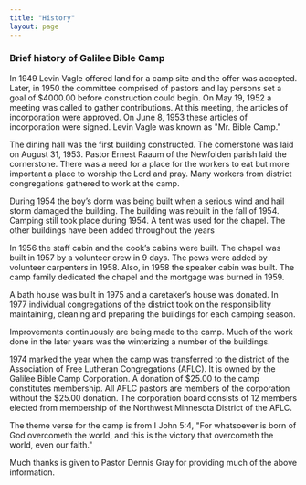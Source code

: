 ```yaml
---
title: "History"
layout: page
---
```


### Brief history of Galilee Bible Camp

In 1949 Levin Vagle offered land for a camp site and the offer was accepted. Later, in 1950 the committee comprised of pastors and lay persons set a goal of $4000.00 before construction could begin. On May 19, 1952 a meeting was called to gather contributions. At this meeting, the articles of incorporation were approved. On June 8, 1953 these articles of incorporation were signed. Levin Vagle was known as "Mr. Bible Camp."

The dining hall was the first building constructed. The cornerstone was laid on August 31, 1953. Pastor Ernest Raaum of the Newfolden parish laid the cornerstone. There was a need for a place for the workers to eat but more important a place to worship the Lord and pray. Many workers from district congregations gathered to work at the camp.

During 1954 the boy’s dorm was being built when a serious wind and hail storm damaged the building. The building was rebuilt in the fall of 1954. Camping still took place during 1954. A tent was used for the chapel. The other buildings have been added throughout the years

In 1956 the staff cabin and the cook’s cabins were built. The chapel was built in 1957 by a volunteer crew in 9 days. The pews were added by volunteer carpenters in 1958. Also, in 1958 the speaker cabin was built. The camp family dedicated the chapel and the mortgage was burned in 1959.

A bath house was built in 1975 and a caretaker’s house was donated. In 1977 individual congregations of the district took on the responsibility maintaining, cleaning and preparing the buildings for each camping season.

Improvements continuously are being made to the camp. Much of the work done in the later years was the winterizing a number of the buildings.

1974 marked the year when the camp was transferred to the district of the Association of Free Lutheran Congregations (AFLC). It is owned by the Galilee Bible Camp Corporation. A donation of $25.00 to the camp constitutes membership. All AFLC pastors are members of the corporation without the $25.00 donation. The corporation board consists of 12 members elected from membership of the Northwest Minnesota District of the AFLC.

The theme verse for the camp is from I John 5:4, "For whatsoever is born of God overcometh the world, and this is the victory that overcometh the world, even our faith."

Much thanks is given to Pastor Dennis Gray for providing much of the above information.